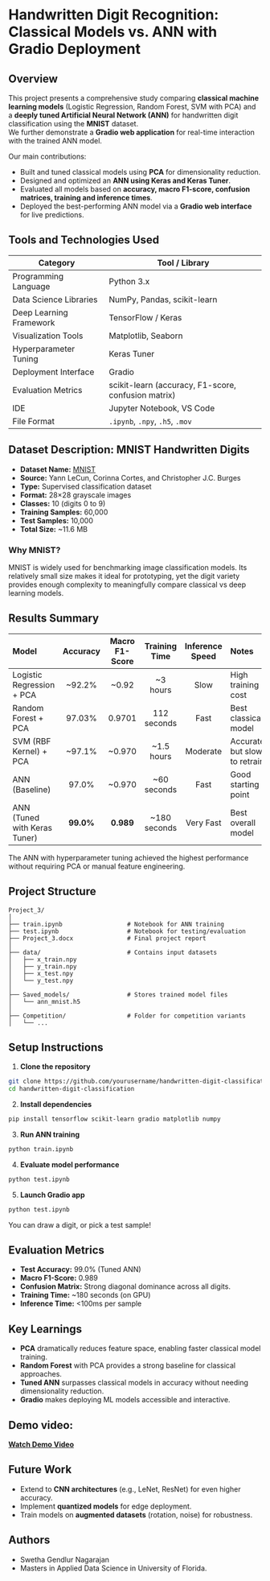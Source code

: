 
# Handwritten Digit Recognition: Classical Models vs. ANN with Gradio Deployment

## Overview

This project presents a comprehensive study comparing **classical machine learning models** (Logistic Regression, Random Forest, SVM with PCA) and a **deeply tuned Artificial Neural Network (ANN)** for handwritten digit classification using the **MNIST** dataset.  
We further demonstrate a **Gradio web application** for real-time interaction with the trained ANN model.

Our main contributions:
- Built and tuned classical models using **PCA** for dimensionality reduction.
- Designed and optimized an **ANN using Keras and Keras Tuner**.
- Evaluated all models based on **accuracy, macro F1-score, confusion matrices, training and inference times**.
- Deployed the best-performing ANN model via a **Gradio web interface** for live predictions.

## Tools and Technologies Used

| Category                 | Tool / Library                                  |
|--------------------------|-------------------------------------------------|
| Programming Language     | Python 3.x                                      |
| Data Science Libraries   | NumPy, Pandas, scikit-learn                     |
| Deep Learning Framework  | TensorFlow / Keras                              |
| Visualization Tools      | Matplotlib, Seaborn                             |
| Hyperparameter Tuning    | Keras Tuner                                     |
| Deployment Interface     | Gradio                                          |
| Evaluation Metrics       | scikit-learn (accuracy, F1-score, confusion matrix) |
| IDE                      | Jupyter Notebook, VS Code                       |
| File Format              | `.ipynb`, `.npy`, `.h5`, `.mov`                 |


## Dataset Description: MNIST Handwritten Digits

- **Dataset Name:** [MNIST](http://yann.lecun.com/exdb/mnist/)
- **Source:** Yann LeCun, Corinna Cortes, and Christopher J.C. Burges
- **Type:** Supervised classification dataset
- **Format:** 28×28 grayscale images
- **Classes:** 10 (digits 0 to 9)
- **Training Samples:** 60,000
- **Test Samples:** 10,000
- **Total Size:** ~11.6 MB

### Why MNIST?
MNIST is widely used for benchmarking image classification models. Its relatively small size makes it ideal for prototyping, yet the digit variety provides enough complexity to meaningfully compare classical vs deep learning models.



## Results Summary

| Model | Accuracy | Macro F1-Score | Training Time | Inference Speed | Notes |
|:---|:---:|:---:|:---:|:---:|:---|
| Logistic Regression + PCA | ~92.2% | ~0.92 | ~3 hours | Slow | High training cost |
| Random Forest + PCA | 97.03% | 0.9701 | 112 seconds | Fast | Best classical model |
| SVM (RBF Kernel) + PCA | ~97.1% | ~0.970 | ~1.5 hours | Moderate | Accurate but slow to retrain |
| ANN (Baseline) | 97.0% | ~0.970 | ~60 seconds | Fast | Good starting point |
| ANN (Tuned with Keras Tuner) | **99.0%** | **0.989** | ~180 seconds | Very Fast | Best overall model |

The ANN with hyperparameter tuning achieved the highest performance without requiring PCA or manual feature engineering.


## Project Structure

```
Project_3/
│
├── train.ipynb                  # Notebook for ANN training
├── test.ipynb                   # Notebook for testing/evaluation
├── Project_3.docx               # Final project report 
│
├── data/                        # Contains input datasets
│   ├── x_train.npy
│   ├── y_train.npy
│   ├── x_test.npy
│   └── y_test.npy          
│
├── Saved_models/                # Stores trained model files
│   └── ann_mnist.h5
│
├── Competition/                 # Folder for competition variants
│   └── ...

```

## Setup Instructions

1. **Clone the repository**
```bash
git clone https://github.com/yourusername/handwritten-digit-classification.git
cd handwritten-digit-classification
```

2. **Install dependencies**
```bash
pip install tensorflow scikit-learn gradio matplotlib numpy
```

3. **Run ANN training**
```bash
python train.ipynb
```

4. **Evaluate model performance**
```bash
python test.ipynb
```

5. **Launch Gradio app**
```bash
python test.ipynb
```
You can draw a digit, or pick a test sample!


## Evaluation Metrics

- **Test Accuracy:** 99.0% (Tuned ANN)
- **Macro F1-Score:** 0.989
- **Confusion Matrix:** Strong diagonal dominance across all digits.
- **Training Time:** ~180 seconds (on GPU)
- **Inference Time:** <100ms per sample


## Key Learnings

- **PCA** dramatically reduces feature space, enabling faster classical model training.
- **Random Forest** with PCA provides a strong baseline for classical approaches.
- **Tuned ANN** surpasses classical models in accuracy without needing dimensionality reduction.
- **Gradio** makes deploying ML models accessible and interactive.

## Demo video:

**[Watch Demo Video](https://drive.google.com/file/d/15xpqgpW3eiNuCdEVuv-WH4WbGLWTtt3Q/view?usp=sharing)**


## Future Work

- Extend to **CNN architectures** (e.g., LeNet, ResNet) for even higher accuracy.
- Implement **quantized models** for edge deployment.
- Train models on **augmented datasets** (rotation, noise) for robustness.

## Authors

- Swetha Gendlur Nagarajan
- Masters in Applied Data Science in University of Florida.



